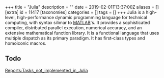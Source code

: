 +++
title = "Julia"
description = ""
date = 2019-02-01T13:37:00Z
aliases = []
[extra]
id = 11417
[taxonomies]
categories = []
tags = []
+++
Julia is a high-level, high-performance dynamic programming language for technical computing, with syntax silimar to [MATLAB](https://rosettacode.org/wiki/MATLAB)'s.
It provides a sophisticated compiler, distributed parallel execution, numerical accuracy, and an extensive mathematical function library.
It is a functional language that uses multiple dispatch as its primary paradigm.
It has first-class types and homoiconic macros.

## Todo
[Reports:Tasks_not_implemented_in_Julia](https://rosettacode.org/wiki/Reports:Tasks_not_implemented_in_Julia)
